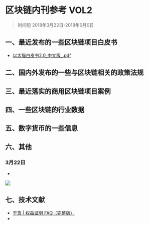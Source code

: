 # 区块链内刊参考 VOL2
> 时间短 2018年3月22日-2018年0月0日

## 一、最近发布的一些区块链项目白皮书
- [以太猫白皮书2.0_中文版_.pdf](../file/)
## 二、国内外发布的一些与区块链相关的政策法规

## 三、最近落实的商用区块链项目案例

## 四、一些区块链的行业数据

## 五、数字货币的一些信息

## 六、其他
### 3月22日
- 

![](./_image/2018-03-23-13-31-38.jpg)



## 七、技术文献

- [干货 | 权益证明 FAQ（完整版）](https://ethfans.org/posts/Proof-of-Stake-FAQ-new-2018-3-15)
- 
